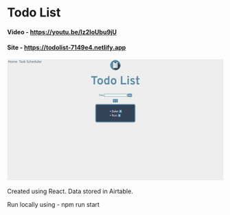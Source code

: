 # Todo List

#### Video - https://youtu.be/Iz2IoUbu9jU

#### Site - https://todolist-7149e4.netlify.app

![](Screenshot.png)

Created using React. Data stored in Airtable.

Run locally using - npm run start

